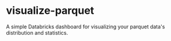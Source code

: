 # visualize-parquet
A simple Databricks dashboard for visualizing your parquet data's distribution and statistics.

